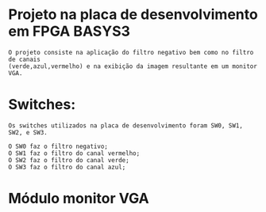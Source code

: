 # Projeto na placa de desenvolvimento em FPGA BASYS3

    O projeto consiste na aplicação do filtro negativo bem como no filtro de canais 
    (verde,azul,vermelho) e na exibição da imagem resultante em um monitor VGA.

   # Switches:
    Os switches utilizados na placa de desenvolvimento foram SW0, SW1, SW2, e SW3.

    O SW0 faz o filtro negativo;
    O SW1 faz o filtro do canal vermelho;
    O SW2 faz o filtro do canal verde;
    O SW3 faz o filtro do canal azul;

   # Módulo monitor VGA
    